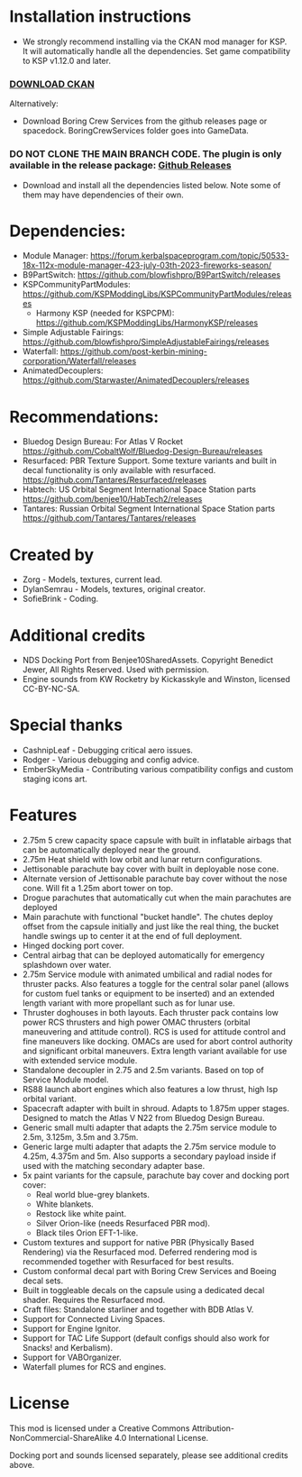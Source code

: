 # Installation instructions
- We strongly recommend installing via the CKAN mod manager for KSP. It will automatically handle all the dependencies. Set game compatibility to KSP v1.12.0 and later.

### [DOWNLOAD CKAN](https://forum.kerbalspaceprogram.com/topic/197082-ckan-the-comprehensive-kerbal-archive-network-v1332-laplace-ksp-2-support/)

Alternatively:
- Download Boring Crew Services from the github releases page or spacedock. BoringCrewServices folder goes into GameData.
### DO NOT CLONE THE MAIN BRANCH CODE. The plugin is only available in the release package: [Github Releases](https://github.com/zorg2044/BoringCrewServices/releases/)   
- Download and install all the dependencies listed below. Note some of them may have dependencies of their own.

# Dependencies:

- Module Manager: https://forum.kerbalspaceprogram.com/topic/50533-18x-112x-module-manager-423-july-03th-2023-fireworks-season/
- B9PartSwitch: https://github.com/blowfishpro/B9PartSwitch/releases
- KSPCommunityPartModules: https://github.com/KSPModdingLibs/KSPCommunityPartModules/releases
  - Harmony KSP (needed for KSPCPM): https://github.com/KSPModdingLibs/HarmonyKSP/releases
- Simple Adjustable Fairings: https://github.com/blowfishpro/SimpleAdjustableFairings/releases
- Waterfall: https://github.com/post-kerbin-mining-corporation/Waterfall/releases
- AnimatedDecouplers: https://github.com/Starwaster/AnimatedDecouplers/releases

# Recommendations:

- Bluedog Design Bureau: For Atlas V Rocket https://github.com/CobaltWolf/Bluedog-Design-Bureau/releases
- Resurfaced: PBR Texture Support. Some texture variants and built in decal functionality is only available with resurfaced. https://github.com/Tantares/Resurfaced/releases
- Habtech: US Orbital Segment International Space Station parts https://github.com/benjee10/HabTech2/releases
- Tantares: Russian Orbital Segment International Space Station parts https://github.com/Tantares/Tantares/releases

# Created by
- Zorg - Models, textures, current lead.
- DylanSemrau - Models, textures, original creator.
- SofieBrink - Coding.

# Additional credits

- NDS Docking Port from Benjee10SharedAssets. Copyright Benedict Jewer, All Rights Reserved. Used with permission.
- Engine sounds from KW Rocketry by Kickasskyle and Winston, licensed CC-BY-NC-SA.

# Special thanks
- CashnipLeaf - Debugging critical aero issues.
- Rodger - Various debugging and config advice.
- EmberSkyMedia - Contributing various compatibility configs and custom staging icons art.

# Features
- 2.75m 5 crew capacity space capsule with built in inflatable airbags that can be automatically deployed near the ground.
- 2.75m Heat shield with low orbit and lunar return configurations.
- Jettisonable parachute bay cover with built in deployable nose cone.
- Alternate version of Jettisonable parachute bay cover without the nose cone. Will fit a 1.25m abort tower on top.
- Drogue parachutes that automatically cut when the main parachutes are deployed
- Main parachute with functional "bucket handle". The chutes deploy offset from the capsule initially and just like the real thing, the bucket handle swings up to center it at the end of full deployment.
- Hinged docking port cover.
- Central airbag that can be deployed automatically for emergency splashdown over water.
- 2.75m Service module with animated umbilical and radial nodes for thruster packs. Also features a toggle for the central solar panel (allows for custom fuel tanks or equipment to be inserted) and an extended length variant with more propellant such as for lunar use.
- Thruster doghouses in both layouts. Each thruster pack contains low power RCS thrusters and high power OMAC thrusters (orbital maneuvering and attitude control). RCS is used for attitude control and fine maneuvers like docking. OMACs are used for abort control authority and significant orbital maneuvers. Extra length variant available for use with extended service module.
- Standalone decoupler in 2.75 and 2.5m variants. Based on top of Service Module model.
- RS88 launch abort engines which also features a low thrust, high Isp orbital variant.
- Spacecraft adapter with built in shroud. Adapts to 1.875m upper stages. Designed to match the Atlas V N22 from Bluedog Design Bureau.
- Generic small multi adapter that adapts the 2.75m service module to 2.5m, 3.125m, 3.5m and 3.75m.
- Generic large multi adapter that adapts the 2.75m service module to 4.25m, 4.375m and 5m. Also supports a secondary payload inside if used with the matching secondary adapter base.
- 5x paint variants for the capsule, parachute bay cover and docking port cover:
  - Real world blue-grey blankets.
  - White blankets.
  - Restock like white paint.
  - Silver Orion-like (needs Resurfaced PBR mod).
  - Black tiles Orion EFT-1-like.
- Custom textures and support for native PBR (Physically Based Rendering) via the Resurfaced mod. Deferred rendering mod is recommended together with Resurfaced for best results.
- Custom conformal decal part with Boring Crew Services and Boeing decal sets.
- Built in toggleable decals on the capsule using a dedicated decal shader. Requires the Resurfaced mod.
- Craft files: Standalone starliner and together with BDB Atlas V.
- Support for Connected Living Spaces.
- Support for Engine Ignitor.
- Support for TAC Life Support (default configs should also work for Snacks! and Kerbalism).
- Support for VABOrganizer.
- Waterfall plumes for RCS and engines.

# License
This mod is licensed under a Creative Commons Attribution-NonCommercial-ShareAlike 4.0 International License.

Docking port and sounds licensed separately, please see additional credits above.

